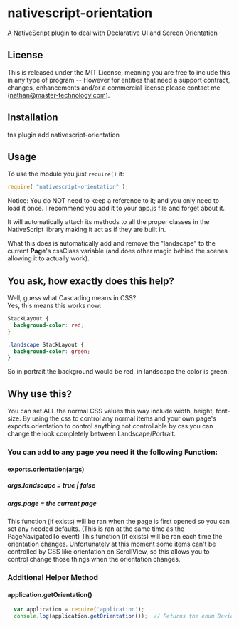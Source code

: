 # nativescript-orientation
A NativeScript plugin to deal with Declarative UI and Screen Orientation

## License

This is released under the MIT License, meaning you are free to include this in any type of program -- However for entities that need a support contract, changes, enhancements and/or a commercial license please contact me (nathan@master-technology.com).


## Installation 

tns plugin add nativescript-orientation  


## Usage

To use the module you just `require()` it:

```js
require( "nativescript-orientation" );
```

Notice: You do NOT need to keep a reference to it; and you only need to load it once.   I recommend you add it to your app.js file and forget about it.

It will automatically attach its methods to all the proper classes in the NativeScript library making it act as if they are built in.

What this does is automatically add and remove the "landscape" to the current **Page**'s cssClass variable (and does other magic behind the scenes allowing it to actually work).  

## You ask, how exactly does this help?
Well, guess what Cascading means in CSS?  
Yes, this means this works now: 

```css
StackLayout {
  background-color: red;
}

.landscape StackLayout {
  background-color: green;
}
```

So in portrait the background would be red, in landscape the color is green.

## Why use this?
You can set ALL the normal CSS values this way include width, height, font-size.
By using the css to control any normal items and your own page's exports.orientation to control anything not controllable by css you can change the look completely between Landscape/Portrait.


### You can add to any page you need it the following Function:
#### exports.orientation(args) 
##### args.landscape = true | false
##### args.page = the current page
This function (if exists) will be ran when the page is first opened so you can set any needed defaults. (This is ran at the same time as the PageNavigatedTo event)
This function (if exists) will be ran each time the orientation changes.
Unfortunately at this moment some items can't be controlled by CSS like orientation on ScrollView, so this allows you to control change those things when the orientation changes.


### Additional Helper Method

#### application.getOrientation()
```js
  var application = require('application');
  console.log(application.getOrientation());  // Returns the enum DeviceOrientation value
```




